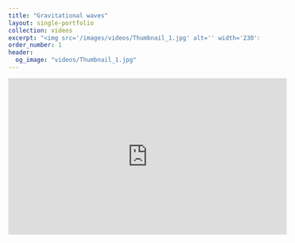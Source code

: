 ```yaml
---
title: "Gravitational waves"
layout: single-portfolio
collection: videos
excerpt: "<img src='/images/videos/Thumbnail_1.jpg' alt='' width='230'>"
order_number: 1
header: 
  og_image: "videos/Thumbnail_1.jpg"
---
```


<iframe width="560" height="315" src="https://www.youtube.com/embed/Z_fO5kNvwNE" title="YouTube video player" frameborder="0" allow="accelerometer; autoplay; clipboard-write; encrypted-media; gyroscope; picture-in-picture; web-share" allowfullscreen></iframe>